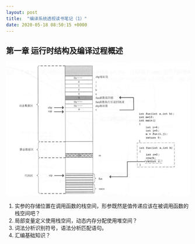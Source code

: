 ```yaml
---
layout: post
title:  "编译系统透视读书笔记（1）"
date: 2020-05-18 08:50:15 +0000   
---
```


第一章 运行时结构及编译过程概述
------

![c_run_stack](https://github.com/hujp/devops-logs/raw/master/statics/2020-05-18_c_run_stack.png)

1. 实参的存储位置在调用函数的栈空间，形参既然是值传递应该在被调用函数的栈空间吧？
2. 局部变量定义使用栈空间，动态内存分配使用堆空间？
3. 词法分析识别符号，语法分析匹配语句。
4. 汇编基础知识？
